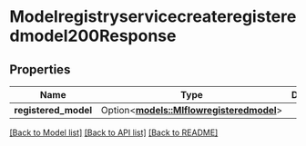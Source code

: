 # Modelregistryservicecreateregisteredmodel200Response

## Properties

Name | Type | Description | Notes
------------ | ------------- | ------------- | -------------
**registered_model** | Option<[**models::Mlflowregisteredmodel**](Mlflowregisteredmodel.md)> |  | [optional]

[[Back to Model list]](../README.md#documentation-for-models) [[Back to API list]](../README.md#documentation-for-api-endpoints) [[Back to README]](../README.md)


